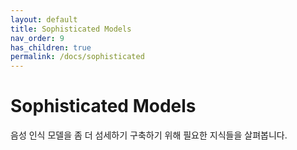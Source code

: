 ```yaml
---
layout: default
title: Sophisticated Models
nav_order: 9
has_children: true
permalink: /docs/sophisticated
---
```


# Sophisticated Models

음성 인식 모델을 좀 더 섬세하기 구축하기 위해 필요한 지식들을 살펴봅니다.